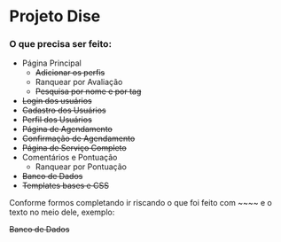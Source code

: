 # Projeto Dise

### O que precisa ser feito:
* Página Principal
    * ~~Adicionar os perfis~~
    * Ranquear por Avaliação
    * ~~Pesquisa por nome e por tag~~
* ~~Login dos usuários~~
* ~~Cadastro dos Usuários~~
* ~~Perfil dos Usuários~~
* ~~Página de Agendamento~~
* ~~Confirmação de Agendamento~~
* ~~Página de Serviço Completo~~
* Comentários e Pontuação
    * Ranquear por Pontuação
* ~~Banco de Dados~~
* ~~Templates bases e CSS~~

Conforme formos completando ir riscando o que foi feito com ~~~~ e o texto no meio dele, exemplo:

~~Banco de Dados~~